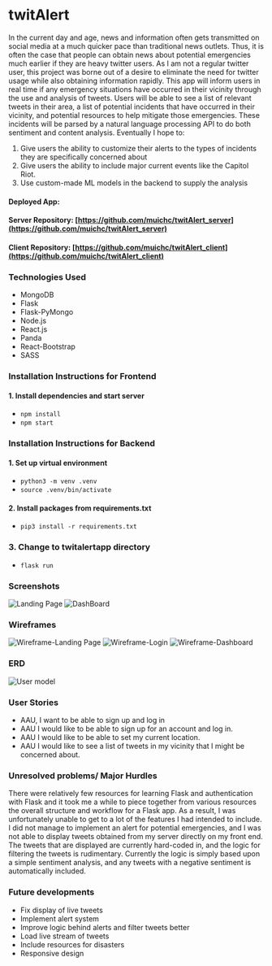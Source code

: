 # twitAlert

In the current day and age, news and information often gets transmitted on social media at a much quicker pace than traditional news outlets. Thus, it is often the case that people can obtain news about potential emergencies much earlier if they are heavy twitter users. As I am not a regular twitter user, this project was borne out of a desire to eliminate the need for twitter usage while also obtaining information rapidly. This app will inform users in real time if any emergency situations have occurred in their vicinity through the use and analysis of tweets. Users will be able to see a list of relevant tweets in their area, a list of potential incidents that have occurred in their vicinity, and potential resources to help mitigate those emergencies. These incidents will be parsed by a natural language processing API to do both sentiment and content analysis. Eventually I hope to: 
1. Give users the ability to customize their alerts to the types of incidents they are specifically concerned about
2. Give users the ability to include major current events like the Capitol Riot.
3. Use custom-made ML models in the backend to supply the analysis


#### Deployed App: []()
#### Server Repository: [https://github.com/muichc/twitAlert_server](https://github.com/muichc/twitAlert_server)
#### Client Repository: [https://github.com/muichc/twitAlert_client](https://github.com/muichc/twitAlert_client)


### Technologies Used
* MongoDB
* Flask
* Flask-PyMongo
* Node.js
* React.js
* Panda
* React-Bootstrap
* SASS

### Installation Instructions for Frontend
#### 1. Install dependencies and start server
- `npm install`
- `npm start`

### Installation Instructions for Backend

#### 1. Set up virtual environment

- `python3 -m venv .venv`
- `source .venv/bin/activate`

#### 2. Install packages from requirements.txt
- `pip3 install -r requirements.txt`

### 3. Change to twitalertapp directory
- `flask run`

### Screenshots

![Landing Page](./screenshots/landing.png)
![DashBoard](./screenshots/dashboard.png)


### Wireframes

![Wireframe-Landing Page](./wireframes/landing-wireframe.png)
![Wireframe-Login](./wireframes/login-wireframe.png)
![Wireframe-Dashboard](./wireframes/dashboard-wireframe.png)

### ERD
![User model](./dataModels/user-model.png)


### User Stories

* AAU, I want to be able to sign up and log in
* AAU I would like to be able to sign up for an account and log in.
* AAU I would like to be able to set my current location.
* AAU I would like to see a list of tweets in my vicinity that I might be concerned about.


### Unresolved problems/ Major Hurdles
There were relatively few resources for learning Flask and authentication with Flask and it took me a while to piece together from various resources the overall structure and workflow for a Flask app. As a result, I was unfortunately unable to get to a lot of the features I had intended to include. I did not manage to implement an alert for potential emergencies, and I was not able to display tweets obtained from my server directly on my front end. The tweets that are displayed are currently hard-coded in, and the logic for filtering the tweets is rudimentary. Currently the logic is simply based upon a simple sentiment analysis, and any tweets with a negative sentiment is automatically included. 

### Future developments
* Fix display of live tweets
* Implement alert system
* Improve logic behind alerts and filter tweets better
* Load live stream of tweets
* Include resources for disasters
* Responsive design